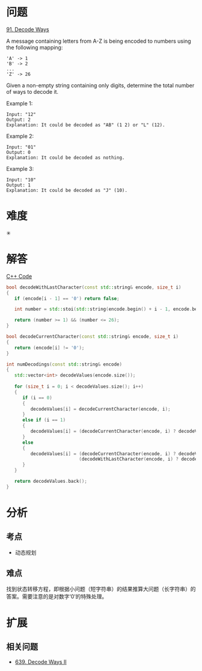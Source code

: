 # 问题
[91. Decode Ways](https://leetcode.com/problems/decode-ways/)

A message containing letters from A-Z is being encoded to numbers using the following mapping:
```
'A' -> 1
'B' -> 2
...
'Z' -> 26
```
Given a non-empty string containing only digits, determine the total number of ways to decode it.

Example 1:
```
Input: "12"
Output: 2
Explanation: It could be decoded as "AB" (1 2) or "L" (12).
```
Example 2:
```
Input: "01"
Output: 0
Explanation: It could be decoded as nothing.
```
Example 3:
```
Input: "10"
Output: 1
Explanation: It could be decoded as "J" (10).
```

# 难度
✳

# 解答

[C++ Code](./code/91.Decode-Ways/main.cpp)
```cpp
bool decodeWithLastCharacter(const std::string& encode, size_t i)
{
   if (encode[i - 1] == '0') return false;

   int number = std::stoi(std::string(encode.begin() + i - 1, encode.begin() + i + 1));

   return (number >= 1) && (number <= 26);
}

bool decodeCurrentCharacter(const std::string& encode, size_t i)
{
   return (encode[i] != '0');
}

int numDecodings(const std::string& encode)
{
   std::vector<int> decodeValues(encode.size());
  
   for (size_t i = 0; i < decodeValues.size(); i++)
   {
      if (i == 0)
      {
         decodeValues[i] = decodeCurrentCharacter(encode, i);
      }
      else if (i == 1)
      {
         decodeValues[i] = (decodeCurrentCharacter(encode, i) ? decodeValues[i - 1] : 0) + decodeWithLastCharacter(encode, i);
      }
      else
      {
         decodeValues[i] = (decodeCurrentCharacter(encode, i) ? decodeValues[i - 1] : 0) +
                           (decodeWithLastCharacter(encode, i) ? decodeValues[i - 2] : 0);
      }
   }

   return decodeValues.back();
}
```

# 分析
## 考点
* 动态规划

## 难点
找到状态转移方程，即根据小问题（短字符串）的结果推算大问题（长字符串）的答案。需要注意的是对数字‘0’的特殊处理。

# 扩展
## 相关问题
* [639. Decode Ways II](639.Decode-Ways-II.md)
